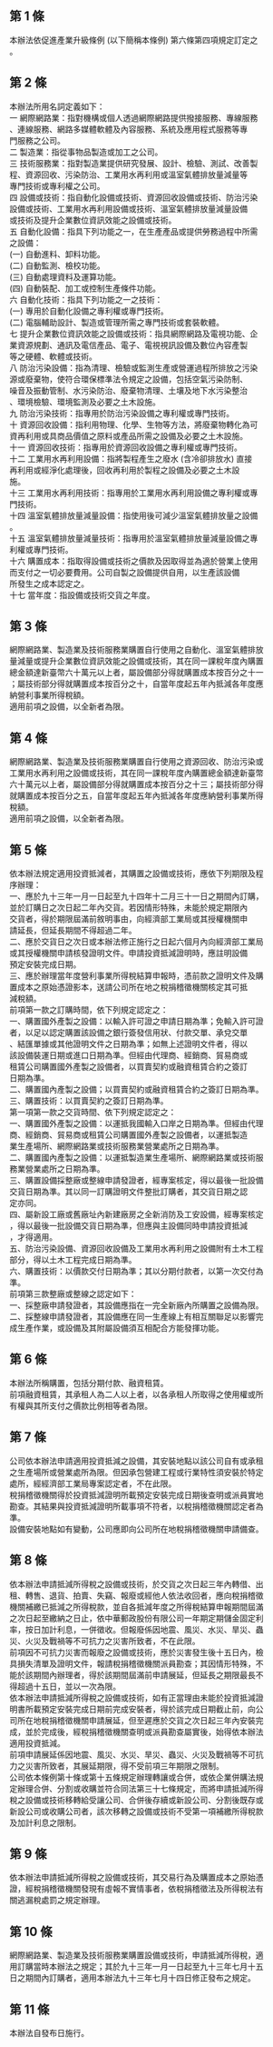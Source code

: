 第 1 條
-------
本辦法依促進產業升級條例 (以下簡稱本條例) 第六條第四項規定訂定之  
。

第 2 條
-------
本辦法所用名詞定義如下：  
一  網際網路業：指對機構或個人透過網際網路提供撥接服務、專線服務  
    、連線服務、網路多媒體軟體及內容服務、系統及應用程式服務等專  
    門服務之公司。  
二  製造業：指從事物品製造或加工之公司。  
三  技術服務業：指對製造業提供研究發展、設計、檢驗、測試、改善製  
    程、資源回收、污染防治、工業用水再利用或溫室氣體排放量減量等  
    專門技術或專利權之公司。  
四  設備或技術：指自動化設備或技術、資源回收設備或技術、防治污染  
    設備或技術、工業用水再利用設備或技術、溫室氣體排放量減量設備  
    或技術及提升企業數位資訊效能之設備或技術。  
五  自動化設備：指具下列功能之一，在生產產品或提供勞務過程中所需  
    之設備：  
 (一) 自動進料、卸料功能。  
 (二) 自動監測、檢校功能。  
 (三) 自動處理資料及運算功能。  
 (四) 自動裝配、加工或控制生產條件功能。  
六  自動化技術：指具下列功能之一之技術：  
 (一) 專用於自動化設備之專利權或專門技術。  
 (二) 電腦輔助設計、製造或管理所需之專門技術或套裝軟體。  
七  提升企業數位資訊效能之設備或技術：指具網際網路及電視功能、企  
    業資源規劃、通訊及電信產品、電子、電視視訊設備及數位內容產製  
    等之硬體、軟體或技術。  
八  防治污染設備：指為清理、檢驗或監測生產或營運過程所排放之污染  
    源或廢棄物，使符合環保標準法令規定之設備，包括空氣污染防制、  
    噪音及振動管制、水污染防治、廢棄物清理、土壤及地下水污染整治  
    、環境檢驗、環境監測及必要之土木設施。  
九  防治污染技術：指專用於防治污染設備之專利權或專門技術。  
十  資源回收設備：指利用物理、化學、生物等方法，將廢棄物轉化為可  
    資再利用或具商品價值之原料或產品所需之設備及必要之土木設施。  
十一  資源回收技術：指專用於資源回收設備之專利權或專門技術。  
十二  工業用水再利用設備：指將製程產生之廢水 (含冷卻排放水) 直接  
      再利用或經淨化處理後，回收再利用於製程之設備及必要之土木設  
      施。  
十三  工業用水再利用技術：指專用於工業用水再利用設備之專利權或專  
      門技術。  
十四  溫室氣體排放量減量設備：指使用後可減少溫室氣體排放量之設備  
      。  
十五  溫室氣體排放量減量技術：指專用於溫室氣體排放量減量設備之專  
      利權或專門技術。  
十六  購置成本：指取得設備或技術之價款及因取得並為適於營業上使用  
      而支付之一切必要費用。公司自製之設備提供自用，以生產該設備  
      所發生之成本認定之。  
十七  當年度：指設備或技術交貨之年度。

第 3 條
-------
網際網路業、製造業及技術服務業購置自行使用之自動化、溫室氣體排放  
量減量或提升企業數位資訊效能之設備或技術，其在同一課稅年度內購置  
總金額達新臺幣六十萬元以上者，屬設備部分得就購置成本按百分之十一  
；屬技術部分得就購置成本按百分之十，自當年度起五年內抵減各年度應  
納營利事業所得稅額。  
適用前項之設備，以全新者為限。

第 4 條
-------
網際網路業、製造業及技術服務業購置自行使用之資源回收、防治污染或  
工業用水再利用之設備或技術，其在同一課稅年度內購置總金額達新臺幣  
六十萬元以上者，屬設備部分得就購置成本按百分之十三；屬技術部分得  
就購置成本按百分之五，自當年度起五年內抵減各年度應納營利事業所得  
稅額。  
適用前項之設備，以全新者為限。

第 5 條
-------
依本辦法規定適用投資抵減者，其購置之設備或技術，應依下列期限及程  
序辦理：  
一、應於九十三年一月一日起至九十四年十二月三十一日之期間內訂購，  
    並於訂購日之次日起二年內交貨。若因情形特殊，未能於規定期限內  
    交貨者，得於期限屆滿前敘明事由，向經濟部工業局或其授權機關申  
    請延長，但延長期間不得超過二年。  
二、應於交貨日之次日或本辦法修正施行之日起六個月內向經濟部工業局  
    或其授權機關申請核發證明文件。申請投資抵減證明時，應註明設備  
    預定安裝完成日期。  
三、應於辦理當年度營利事業所得稅結算申報時，憑前款之證明文件及購  
    置成本之原始憑證影本，送請公司所在地之稅捐稽徵機關核定其可抵  
    減稅額。  
前項第一款之訂購時間，依下列規定認定之：  
一、購置國外產製之設備：以輸入許可證之申請日期為準；免輸入許可證  
    者，以足以認定購置該設備之銀行簽發信用狀、付款交單、承兌交單  
    、結匯單據或其他證明文件之日期為準；如無上述證明文件者，得以  
    該設備裝運日期或進口日期為準。但經由代理商、經銷商、貿易商或  
    租賃公司購置國外產製之設備者，以買賣契約或融資租賃合約之簽訂  
    日期為準。  
二、購置國內產製之設備；以買賣契約或融資租賃合約之簽訂日期為準。  
三、購置技術：以買賣契約之簽訂日期為準。  
第一項第一款之交貨時間、依下列規定認定之：  
一、購置國外產製之設備：以運抵我國輸入口岸之日期為準。但經由代理  
    商、經銷商、貿易商或租賃公司購置國外產製之設備者，以運抵製造  
    業生產場所、網際網路業或技術服務業營業處所之日期為準。  
二、購置國內產製之設備：以運抵製造業生產場所、網際網路業或技術服  
    務業營業處所之日期為準。  
三、購置設備採整廠或整線申請發證者，經專案核定，得以最後一批設備  
    交貨日期為準。其以同一訂購證明文件整批訂購者，其交貨日期之認  
    定亦同。  
四、屬新設工廠或舊廠址內新建廠房之全新消防及工安設備，經專案核定  
    ，得以最後一批設備交貨日期為準，但應與主設備同時申請投資抵減  
    ，才得適用。  
五、防治污染設備、資源回收設備及工業用水再利用之設備附有土木工程  
    部分，得以土木工程完成日期為準。  
六、購置技術：以價款交付日期為準；其以分期付款者，以第一次交付為  
    準。  
前項第三款整廠或整線之認定如下：  
一、採整廠申請發證者，其設備應指在一完全新廠內所購置之設備為限。  
二、採整線申請發證者，其設備應在同一生產線上有相互關聯足以影響完  
    成生產作業，或設備及其附屬設備須互相配合方能發揮功能。

第 6 條
-------
本辦法所稱購置，包括分期付款、融資租賃。  
前項融資租賃，其承租人為二人以上者，以各承租人所取得之使用權或所  
有權與其所支付之價款比例相等者為限。

第 7 條
-------
公司依本辦法申請適用投資抵減之設備，其安裝地點以該公司自有或承租  
之生產場所或營業處所為限。但因承包營建工程或行業特性須安裝於特定  
處所，經經濟部工業局專案認定者，不在此限。  
稅捐稽徵機關得於投資抵減證明所載預定安裝完成日期後查明或派員實地  
勘查。其結果與投資抵減證明所載事項不符者，以稅捐稽徵機關認定者為  
準。  
設備安裝地點如有變動，公司應即向公司所在地稅捐稽徵機關申請備查。

第 8 條
-------
依本辦法申請抵減所得稅之設備或技術，於交貨之次日起三年內轉借、出  
租、轉售、退貨、拍賣、失竊、報廢或經他人依法收回者，應向稅捐稽徵  
機關補繳已抵減之所得稅款，並自各抵減年度之所得稅結算申報期間屆滿  
之次日起至繳納之日止，依中華郵政股份有限公司一年期定期儲金固定利  
率，按日加計利息，一併徵收。但報廢係因地震、風災、水災、旱災、蟲  
災、火災及戰禍等不可抗力之災害所致者，不在此限。  
前項因不可抗力災害而報廢之設備或技術，應於災害發生後十五日內，檢  
具損失清單及證明文件，報請稅捐稽徵機關派員勘查；其因情形特殊，不  
能於該期間內辦理者，得於該期間屆滿前申請展延，但延長之期限最長不  
得超過十五日，並以一次為限。  
依本辦法申請抵減所得稅之設備或技術，如有正當理由未能於投資抵減證  
明書所載預定安裝完成日期前完成安裝者，得於該完成日期截止前，向公  
司所在地稅捐稽徵機關申請展延，但至遲應於交貨之次日起三年內安裝完  
成，並於完成後，經稅捐稽徵機關查明或派員勘查屬實後，始得依本辦法  
適用投資抵減。  
前項申請展延係因地震、風災、水災、旱災、蟲災、火災及戰禍等不可抗  
力之災害所致者，其展延期限，得不受前項三年期限之限制。  
公司依本條例第十條或第十五條規定辦理轉讓或合併，或依企業併購法規  
定辦理合併、分割或收購並符合同法第三十七條規定，而將申請抵減所得  
稅之設備或技術移轉給受讓公司、合併後存續或新設公司、分割後既存或  
新設公司或收購公司者，該次移轉之設備或技術不受第一項補繳所得稅款  
及加計利息之限制。

第 9 條
-------
依本辦法申請抵減所得稅之設備或技術，其交易行為及購置成本之原始憑  
證，經稅捐稽徵機關發現有虛報不實情事者，依稅捐稽徵法及所得稅法有  
關逃漏稅處罰之規定辦理。

第 10 條
--------
網際網路業、製造業及技術服務業購置設備或技術，申請抵減所得稅，適  
用訂購當時本辦法之規定；其於九十三年一月一日起至九十三年七月十五  
日之期間內訂購者，適用本辦法九十三年七月十四日修正發布之規定。

第 11 條
--------
本辦法自發布日施行。

